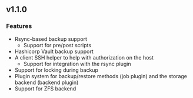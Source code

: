 ## v1.1.0

### Features

* Rsync-based backup support
  * Support for pre/post scripts
* Hashicorp Vault backup support
* A client SSH helper to help with authorization on the host
  * Support for integration with the rsync plugin
* Support for locking during backup
* Plugin system for backup/restore methods (job plugin) and the
  storage backend (backend plugin)
* Support for ZFS backend
